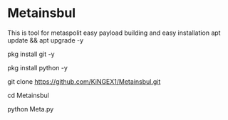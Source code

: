 # Metainsbul
This is tool for metaspolit easy payload building and easy installation 
apt update && apt upgrade -y

pkg install git -y

pkg install python -y

git clone https://github.com/KiNGEX1/Metainsbul.git

cd Metainsbul

python Meta.py
